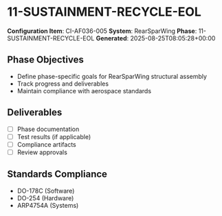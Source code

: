 # 11-SUSTAINMENT-RECYCLE-EOL

**Configuration Item**: CI-AF036-005
**System**: RearSparWing
**Phase**: 11-SUSTAINMENT-RECYCLE-EOL
**Generated**: 2025-08-25T08:05:28+00:00

## Phase Objectives
- Define phase-specific goals for RearSparWing structural assembly
- Track progress and deliverables
- Maintain compliance with aerospace standards

## Deliverables
- [ ] Phase documentation
- [ ] Test results (if applicable)
- [ ] Compliance artifacts
- [ ] Review approvals

## Standards Compliance
- DO-178C (Software)
- DO-254 (Hardware)
- ARP4754A (Systems)


